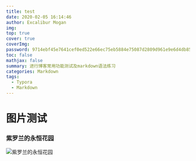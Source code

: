 ```yaml
---
title: test
date: 2020-02-05 16:14:46
author: Excalibur Mogan
img: 
top: true
cover: true
coverImg: 
password: 9714ebf45e7641cef0ed522e66ec75eb5884e75087d2809d961e9e6d4db8535b
toc: false
mathjax: false
summary: 进行博客常用功能测试及markdown语法练习
categories: Markdown
tags:
  - Typora
  - Markdown
---
```

# 图片测试
### 紫罗兰的永恒花园
![紫罗兰的永恒花园](ziluolan.jpg)